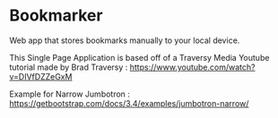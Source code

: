 # Bookmarker
Web app that stores bookmarks manually to your local device.

This Single Page Application is based off of a Traversy Media Youtube tutorial made by Brad Traversy : https://www.youtube.com/watch?v=DIVfDZZeGxM

Example for Narrow Jumbotron : https://getbootstrap.com/docs/3.4/examples/jumbotron-narrow/

